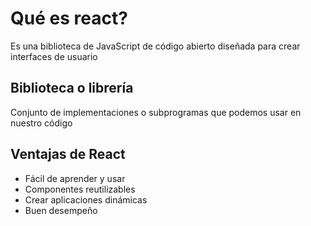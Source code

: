 # Qué es react?

Es una biblioteca de JavaScript de código abierto diseñada para crear interfaces de usuario

## Biblioteca o librería

Conjunto de implementaciones o subprogramas que podemos usar en nuestro código

## Ventajas de React

* Fácil de aprender y usar
* Componentes reutilizables
* Crear aplicaciones dinámicas
* Buen desempeño